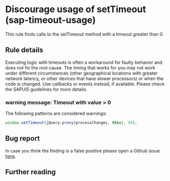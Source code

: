 # Discourage usage of setTimeout (sap-timeout-usage)

This rule finds calls to the setTimeout method with a timeout greater than 0.

## Rule details

Executing logic with timeouts is often a workaround for faulty behavior and does not fix the root cause.
The timing that works for you may not work under different circumstances (other geographical locations with greater network latency, or other devices that have slower processors) or when the code is changed.
Use callbacks or events instead, if available. Please check the SAPUI5 guidelines for more details.

### warning message: Timeout with value > 0

The following patterns are considered warnings:

```js
window.setTimeout(jQuery.proxy(processChanges, this), 50);
```

## Bug report

In case you think the finding is a false positive please open a Github issue [here](https://github.com/SAP/open-ux-tools/issues).

## Further reading

